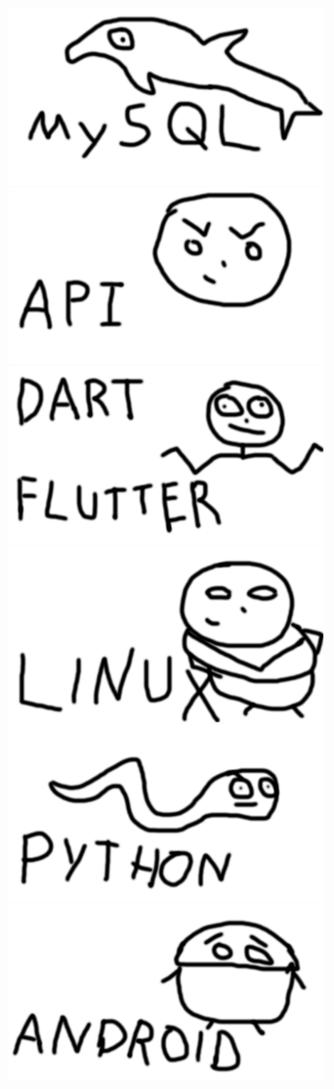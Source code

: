 

![Mysql](assets/Mysql.png)
![API](assets/API.png)
![DartFlutter](assets/DartFlutter.png)
![Linux](assets/Linux.png)
![Python](assets/Python.png)
![Android](assets/Android.png)

<!--
**IBdevI/IBdevI** is a ✨ _special_ ✨ repository because its `README.md` (this file) appears on your GitHub profile.

Here are some ideas to get you started:

- 🔭 I’m currently working on ...
- 🌱 I’m currently learning ...
- 👯 I’m looking to collaborate on ...
- 🤔 I’m looking for help with ...
- 💬 Ask me about ...
- 📫 How to reach me: ...
- 😄 Pronouns: ...
- ⚡ Fun fact: ...
-->
